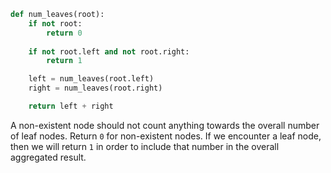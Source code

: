 ```python
def num_leaves(root):
    if not root: 
        return 0
    
    if not root.left and not root.right: 
        return 1

    left = num_leaves(root.left)
    right = num_leaves(root.right)

    return left + right
```

A non-existent node should not count anything towards the overall number of leaf nodes. Return `0` for non-existent nodes. If we encounter a leaf node, then we will return `1` in order to include that number in the overall aggregated result.